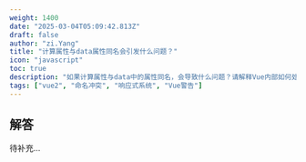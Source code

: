 ```yaml
---
weight: 1400
date: "2025-03-04T05:09:42.813Z"
draft: false
author: "zi.Yang"
title: "计算属性与data属性同名会引发什么问题？"
icon: "javascript"
toc: true
description: "如果计算属性与data中的属性同名，会导致什么问题？请解释Vue内部如何处理这种情况及其潜在影响。"
tags: ["vue2", "命名冲突", "响应式系统", "Vue警告"]
---
```


## 解答

待补充...
